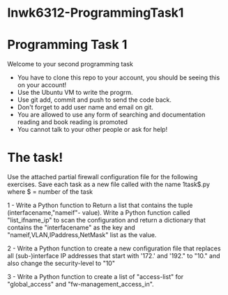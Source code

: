 # Inwk6312-ProgrammingTask1

# Programming Task 1


Welcome to your second programming task 
  - You have to clone this repo to your account, you should be seeing this on your account!
  - Use the Ubuntu VM to write the progrm.
  - Use git add, commit and push to send the code back. 
  - Don't forget to add user name and email on git. 
  - You are allowed to use any form of searching and documentation reading and book reading is promoted
  - You cannot talk to your other people or ask for help!

# The task!

Use the attached partial firewall configuration file for the following exercises.
Save each task as a new file called with the name 1task$.py where $ = number of the task

1 - Write a Python function to Return a list that contains the tuple (interfacename,"nameif"- value). Write a Python function called "list_ifname_ip" to scan the configuration and return a dictionary that contains the "interfacename" as the key and "nameif,VLAN,IPaddress,NetMask" list as the value.

2 - Write a Python function to create a new configuration file that replaces all (sub-)interface IP addresses that start with '172.' and '192." to "10." and also change the security-level to "10"

3 - Write a Python function to create a list of "access-list" for "global_access" and "fw-management_access_in". 
